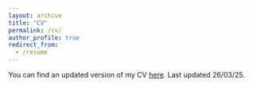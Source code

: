 ```yaml
---
layout: archive
title: "CV"
permalink: /cv/
author_profile: true
redirect_from:
  - /resume
---
```

You can find an updated version of my CV [here](https://larakelly-iturriaga.github.io/CVLaraKelly-Iturriaga.pdf). Last updated 26/03/25.
